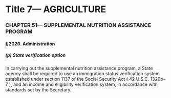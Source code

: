 
# Title 7— AGRICULTURE
### CHAPTER 51— SUPPLEMENTAL NUTRITION ASSISTANCE PROGRAM
#### § 2020. Administration
##### (p) State verification option

In carrying out the supplemental nutrition assistance program, a State agency shall be required to use an immigration status verification system established under section 1137 of the Social Security Act ( 42 U.S.C. 1320b–7 ), and an income and eligibility verification system, in accordance with standards set by the Secretary.
